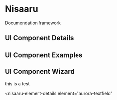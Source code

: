 # Nisaaru
Documendation framework

## UI Component Details
## UI Component Examples
## UI Component Wizard

this is a test

<nisaaru-element-details
    element="aurora-textfield"
>